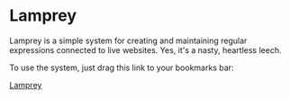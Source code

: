 Lamprey
=======

Lamprey is a simple system for creating and maintaining regular expressions connected to live websites. Yes, it's a nasty, heartless leech.

To use the system, just drag this link to your bookmarks bar:

[Lamprey](http://woj.com/lamprey)
